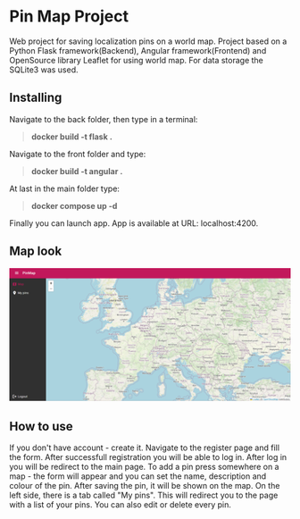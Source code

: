 # Pin Map Project

Web project for saving localization pins on a world map. Project based on a Python Flask framework(Backend), Angular framework(Frontend) and OpenSource library Leaflet for using world map. For data storage the SQLite3 was used.

## Installing

Navigate to the back folder, then type in a terminal:

>**docker build -t flask .**

 Navigate to the front folder and type:

>**docker build -t angular .**

 At last in the main folder type:

>**docker compose up -d**

Finally you can launch app. App is available at URL: localhost:4200.

## Map look
![map](images/map.png)

## How to use

If you don't have account - create it. Navigate to the register page and fill the form. After successfull registration you will be able to log in. After log in you will be redirect to the main page. To add a pin press somewhere on a map - the form will appear and you can set the name, description and colour of the pin. After saving the pin, it will be shown on the map. On the left side, there is a tab called "My pins". This will redirect you to the page with a list of your pins. You can also edit or delete every pin.
